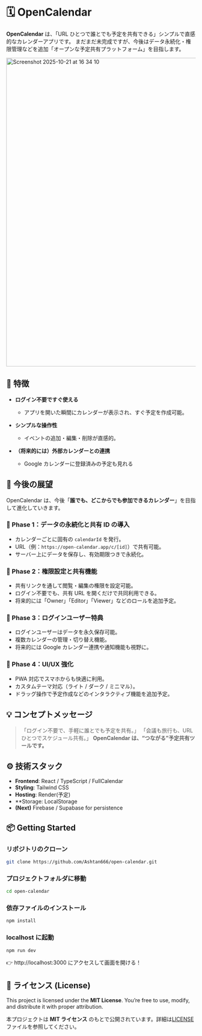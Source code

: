 # 🗓️ OpenCalendar

**OpenCalendar** は、「URL ひとつで誰とでも予定を共有できる」シンプルで直感的なカレンダーアプリです。
まだまだ未完成ですが、今後はデータ永続化・権限管理などを追加「オープンな予定共有プラットフォーム」を目指します。

<img width="1236" height="818" alt="Screenshot 2025-10-21 at 16 34 10" src="https://github.com/user-attachments/assets/36fbb79b-c4cf-4bc8-99e1-53332ea3f9cd" />

## 🚀 特徴

- **ログイン不要ですぐ使える**

  - アプリを開いた瞬間にカレンダーが表示され、すぐ予定を作成可能。

- **シンプルな操作性**

  - イベントの追加・編集・削除が直感的。

- **（将来的には）外部カレンダーとの連携**
  - Google カレンダーに登録済みの予定も見れる

## 🌱 今後の展望

OpenCalendar は、今後「**誰でも、どこからでも参加できるカレンダー**」を目指して進化していきます。

### 🔹 Phase 1：データの永続化と共有 ID の導入

- カレンダーごとに固有の `calendarId` を発行。
- URL（例：`https://open-calendar.app/c/[id]`）で共有可能。
- サーバー上にデータを保存し、有効期限つきで永続化。

### 🔹 Phase 2：権限設定と共有機能

- 共有リンクを通して閲覧・編集の権限を設定可能。
- ログイン不要でも、共有 URL を開くだけで共同利用できる。
- 将来的には「Owner」「Editor」「Viewer」などのロールを追加予定。

### 🔹 Phase 3：ログインユーザー特典

- ログインユーザーはデータを永久保存可能。
- 複数カレンダーの管理・切り替え機能。
- 将来的には Google カレンダー連携や通知機能も視野に。

### 🔹 Phase 4：UI/UX 強化

- PWA 対応でスマホからも快適に利用。
- カスタムテーマ対応（ライト / ダーク / ミニマル）。
- ドラッグ操作で予定作成などのインタラクティブ機能を追加予定。

## 💡 コンセプトメッセージ

> 「ログイン不要で、手軽に誰とでも予定を共有。」
> 「会議も旅行も、URL ひとつでスケジュール共有。」
> **OpenCalendar は、“つながる”予定共有ツールです。**

## ⚙️ 技術スタック

- **Frontend**: React / TypeScript / FullCalendar
- **Styling**: Tailwind CSS
- **Hosting**: Render(予定)
- \*\*Storage: LocalStorage
- **(Next)** Firebase / Supabase for persistence

## 📦 Getting Started

### リポジトリのクローン

```sh
git clone https://github.com/Ashtan666/open-calendar.git
```

### プロジェクトフォルダに移動

```sh
cd open-calendar
```

### 依存ファイルのインストール

```sh
npm install
```

### localhost に起動

```sh
npm run dev
```

👉 http://localhost:3000 にアクセスして画面を開ける！

## 📌 ライセンス (License)

This project is licensed under the **MIT License**.
You’re free to use, modify, and distribute it with proper attribution.

本プロジェクトは **MIT ライセンス** のもとで公開されています。詳細は[LICENSE](./LICENSE)ファイルを参照してください。
